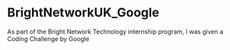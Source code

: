 # BrightNetworkUK_Google
As part of the Bright Network Technology internship program, I was given a Coding Challenge by Google
